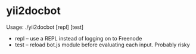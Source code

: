 # yii2docbot

Usage: ./yii2docbot [repl] [test]

- repl – use a REPL instead of logging on to Freenode
- test – reload bot.js module before evaluating each input. Probably risky
